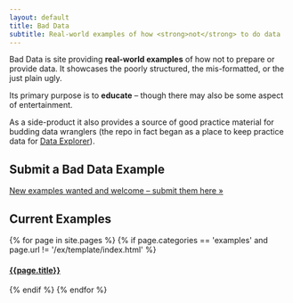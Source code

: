 ```yaml
---
layout: default
title: Bad Data
subtitle: Real-world examples of how <strong>not</strong> to do data
---
```


Bad Data is site providing **real-world examples** of how not to prepare or provide data. It showcases the poorly structured, the mis-formatted, or the just plain ugly.

Its primary purpose is to **educate** &ndash; though there may also be some aspect of entertainment.

As a side-product it also provides a source of good practice material for budding data wranglers (the repo in fact began as a place to keep practice data for [Data Explorer][explorer]).

## Submit a Bad Data Example

[New examples wanted and welcome &ndash; submit them here &raquo;][add]

[explorer]: http://explorer.okfnlabs.org/
[csv]: http://data.okfn.org/standards/csv
[add]: {{site.baseurl}}/add
[new]: https://github.com/okfn/bad-data/issues/new
[dataissues]: https://github.com/datasets/issues

## Current Examples

<div class="results">
  {% for page in site.pages %}
  {% if page.categories == 'examples' and page.url != '/ex/template/index.html' %}
  <div class="result">
    <h4><a href="{{site.baseurl}}{{page.url | replace:'index.html',''}}">{{page.title}}</a></h4>
  </div>
  {% endif %}
  {% endfor %}
</div>

